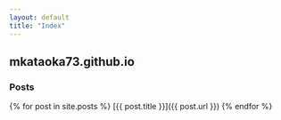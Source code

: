 ```yaml
---
layout: default
title: "Index"
---
```


## mkataoka73.github.io

### Posts

{% for post in site.posts %}
  [{{ post.title }}]({{ post.url }})
{% endfor %}
